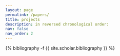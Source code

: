 ```yaml
---
layout: page
permalink: /papers/
title: projects
description: in reversed chronological order:
nav: false
nav_order: 2
---
```

<!-- _pages/publications.md -->
<div class="publications">

{% bibliography -f {{ site.scholar.bibliography }} %}

</div>
